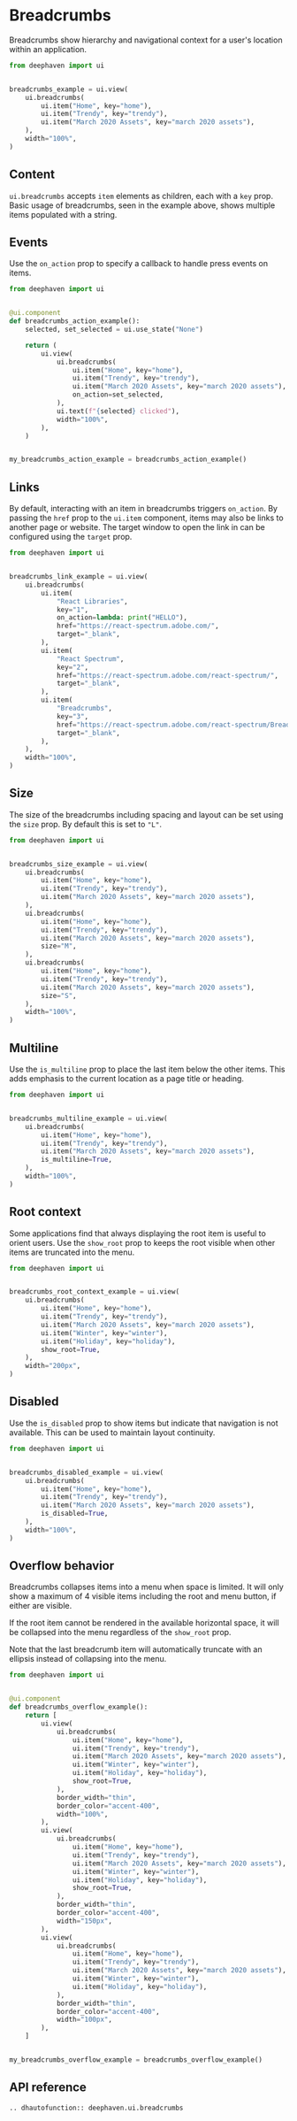 # Breadcrumbs

Breadcrumbs show hierarchy and navigational context for a user's location within an application.

```python
from deephaven import ui


breadcrumbs_example = ui.view(
    ui.breadcrumbs(
        ui.item("Home", key="home"),
        ui.item("Trendy", key="trendy"),
        ui.item("March 2020 Assets", key="march 2020 assets"),
    ),
    width="100%",
)
```

## Content

`ui.breadcrumbs` accepts `item` elements as children, each with a `key` prop. Basic usage of breadcrumbs, seen in the example above, shows multiple items populated with a string.

## Events

Use the `on_action` prop to specify a callback to handle press events on items.

```python
from deephaven import ui


@ui.component
def breadcrumbs_action_example():
    selected, set_selected = ui.use_state("None")

    return (
        ui.view(
            ui.breadcrumbs(
                ui.item("Home", key="home"),
                ui.item("Trendy", key="trendy"),
                ui.item("March 2020 Assets", key="march 2020 assets"),
                on_action=set_selected,
            ),
            ui.text(f"{selected} clicked"),
            width="100%",
        ),
    )


my_breadcrumbs_action_example = breadcrumbs_action_example()
```

## Links

By default, interacting with an item in breadcrumbs triggers `on_action`. By passing the `href` prop to the `ui.item` component, items may also be links to another page or website. The target window to open the link in can be configured using the `target` prop.

```python
from deephaven import ui


breadcrumbs_link_example = ui.view(
    ui.breadcrumbs(
        ui.item(
            "React Libraries",
            key="1",
            on_action=lambda: print("HELLO"),
            href="https://react-spectrum.adobe.com/",
            target="_blank",
        ),
        ui.item(
            "React Spectrum",
            key="2",
            href="https://react-spectrum.adobe.com/react-spectrum/",
            target="_blank",
        ),
        ui.item(
            "Breadcrumbs",
            key="3",
            href="https://react-spectrum.adobe.com/react-spectrum/Breadcrumbs.html",
            target="_blank",
        ),
    ),
    width="100%",
)
```

## Size

The size of the breadcrumbs including spacing and layout can be set using the `size` prop. By default this is set to `"L"`.

```python
from deephaven import ui


breadcrumbs_size_example = ui.view(
    ui.breadcrumbs(
        ui.item("Home", key="home"),
        ui.item("Trendy", key="trendy"),
        ui.item("March 2020 Assets", key="march 2020 assets"),
    ),
    ui.breadcrumbs(
        ui.item("Home", key="home"),
        ui.item("Trendy", key="trendy"),
        ui.item("March 2020 Assets", key="march 2020 assets"),
        size="M",
    ),
    ui.breadcrumbs(
        ui.item("Home", key="home"),
        ui.item("Trendy", key="trendy"),
        ui.item("March 2020 Assets", key="march 2020 assets"),
        size="S",
    ),
    width="100%",
)
```

## Multiline

Use the `is_multiline` prop to place the last item below the other items. This adds emphasis to the current location as a page title or heading.

```python
from deephaven import ui


breadcrumbs_multiline_example = ui.view(
    ui.breadcrumbs(
        ui.item("Home", key="home"),
        ui.item("Trendy", key="trendy"),
        ui.item("March 2020 Assets", key="march 2020 assets"),
        is_multiline=True,
    ),
    width="100%",
)
```

## Root context

Some applications find that always displaying the root item is useful to orient users. Use the `show_root` prop to keeps the root visible when other items are truncated into the menu.

```python
from deephaven import ui


breadcrumbs_root_context_example = ui.view(
    ui.breadcrumbs(
        ui.item("Home", key="home"),
        ui.item("Trendy", key="trendy"),
        ui.item("March 2020 Assets", key="march 2020 assets"),
        ui.item("Winter", key="winter"),
        ui.item("Holiday", key="holiday"),
        show_root=True,
    ),
    width="200px",
)
```

## Disabled

Use the `is_disabled` prop to show items but indicate that navigation is not available. This can be used to maintain layout continuity.

```python
from deephaven import ui


breadcrumbs_disabled_example = ui.view(
    ui.breadcrumbs(
        ui.item("Home", key="home"),
        ui.item("Trendy", key="trendy"),
        ui.item("March 2020 Assets", key="march 2020 assets"),
        is_disabled=True,
    ),
    width="100%",
)
```

## Overflow behavior

Breadcrumbs collapses items into a menu when space is limited. It will only show a maximum of 4 visible items including the root and menu button, if either are visible.

If the root item cannot be rendered in the available horizontal space, it will be collapsed into the menu regardless of the `show_root` prop.

Note that the last breadcrumb item will automatically truncate with an ellipsis instead of collapsing into the menu.

```python
from deephaven import ui


@ui.component
def breadcrumbs_overflow_example():
    return [
        ui.view(
            ui.breadcrumbs(
                ui.item("Home", key="home"),
                ui.item("Trendy", key="trendy"),
                ui.item("March 2020 Assets", key="march 2020 assets"),
                ui.item("Winter", key="winter"),
                ui.item("Holiday", key="holiday"),
                show_root=True,
            ),
            border_width="thin",
            border_color="accent-400",
            width="100%",
        ),
        ui.view(
            ui.breadcrumbs(
                ui.item("Home", key="home"),
                ui.item("Trendy", key="trendy"),
                ui.item("March 2020 Assets", key="march 2020 assets"),
                ui.item("Winter", key="winter"),
                ui.item("Holiday", key="holiday"),
                show_root=True,
            ),
            border_width="thin",
            border_color="accent-400",
            width="150px",
        ),
        ui.view(
            ui.breadcrumbs(
                ui.item("Home", key="home"),
                ui.item("Trendy", key="trendy"),
                ui.item("March 2020 Assets", key="march 2020 assets"),
                ui.item("Winter", key="winter"),
                ui.item("Holiday", key="holiday"),
            ),
            border_width="thin",
            border_color="accent-400",
            width="100px",
        ),
    ]


my_breadcrumbs_overflow_example = breadcrumbs_overflow_example()
```

## API reference

```{eval-rst}
.. dhautofunction:: deephaven.ui.breadcrumbs
```
